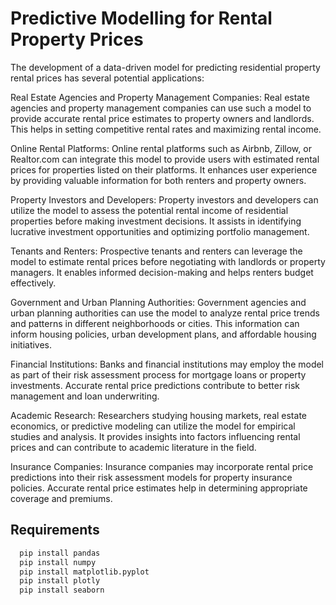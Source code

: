 # Predictive Modelling for Rental Property Prices

The development of a data-driven model for predicting residential property rental prices has several potential applications:

Real Estate Agencies and Property Management Companies: Real estate agencies and property management companies can use such a model to provide accurate rental price estimates to property owners and landlords. This helps in setting competitive rental rates and maximizing rental income.

Online Rental Platforms: Online rental platforms such as Airbnb, Zillow, or Realtor.com can integrate this model to provide users with estimated rental prices for properties listed on their platforms. It enhances user experience by providing valuable information for both renters and property owners.

Property Investors and Developers: Property investors and developers can utilize the model to assess the potential rental income of residential properties before making investment decisions. It assists in identifying lucrative investment opportunities and optimizing portfolio management.

Tenants and Renters: Prospective tenants and renters can leverage the model to estimate rental prices before negotiating with landlords or property managers. It enables informed decision-making and helps renters budget effectively.

Government and Urban Planning Authorities: Government agencies and urban planning authorities can use the model to analyze rental price trends and patterns in different neighborhoods or cities. This information can inform housing policies, urban development plans, and affordable housing initiatives.

Financial Institutions: Banks and financial institutions may employ the model as part of their risk assessment process for mortgage loans or property investments. Accurate rental price predictions contribute to better risk management and loan underwriting.

Academic Research: Researchers studying housing markets, real estate economics, or predictive modeling can utilize the model for empirical studies and analysis. It provides insights into factors influencing rental prices and can contribute to academic literature in the field.

Insurance Companies: Insurance companies may incorporate rental price predictions into their risk assessment models for property insurance policies. Accurate rental price estimates help in determining appropriate coverage and premiums.

## Requirements

```bash
  pip install pandas
  pip install numpy
  pip install matplotlib.pyplot
  pip install plotly
  pip install seaborn
```

